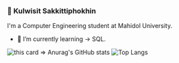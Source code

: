 ### 👋 Kulwisit Sakkittiphokhin
I'm a Computer Engineering student at Mahidol University.
- 🌱 I’m currently learning -> SQL.

![this card => Anurag's GitHub stats](https://github-readme-stats.vercel.app/api?username=Petchdy&show_icons=true&theme=dracula)
![Top Langs](https://github-readme-stats.vercel.app/api/top-langs/?username=Petchdy&exclude_repo=Project_OT1_12_01&layout=compact)

<!--
ref of stats card => https://github.com/anuraghazra/github-readme-stats

**Petchdy/Petchdy** is a ✨ _special_ ✨ repository because its `README.md` (this file) appears on your GitHub profile.

Here are some ideas to get you started:

- 🔭 I’m currently working on ...
- 🌱 I’m currently learning ...
- 👯 I’m looking to collaborate on ...
- 🤔 I’m looking for help with ...
- 💬 Ask me about ...
- 📫 How to reach me: ...
- 😄 Pronouns: ...
- ⚡ Fun fact: ...
-->
